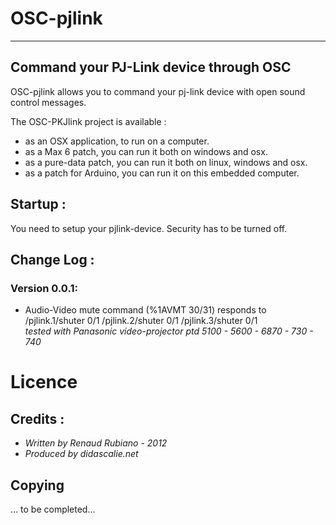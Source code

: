 # OSC-pjlink
---
## Command your PJ-Link device through OSC

OSC-pjlink allows you to command your pj-link device with open sound control messages.

The OSC-PKJlink project is available : 
*	as an OSX application, to run on a computer.
*	as a Max 6 patch, you can run it both on windows and osx.
*	as a pure-data patch, you can run it both on linux, windows and osx.
*	as a patch for Arduino, you can run it on this embedded computer.


## Startup : 
You need to setup your pjlink-device. Security has to be turned off.

## Change Log : 

### Version 0.0.1: 
* Audio-Video mute command (%1AVMT 30/31) responds to /pjlink.1/shuter 0/1 /pjlink.2/shuter 0/1 /pjlink.3/shuter 0/1    
    *tested with Panasonic video-projector ptd 5100 - 5600 - 6870 - 730 - 740*

# Licence
## Credits : 
* *Written by Renaud Rubiano - 2012*
* *Produced by didascalie.net*

## Copying
… to be completed…